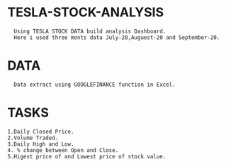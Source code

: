 # TESLA-STOCK-ANALYSIS

      Using TESLA STOCK DATA build analysis Dashboard.
      Here i used three monts data July-20,Auguest-20 and September-20.
# DATA
      Data extract using GOOGLEFINANCE function in Excel.

# TASKS
    1.Daily Closed Price.
    2.Volume Traded.
    3.Daily High and Low.
    4. % change between Open and Close.
    5.Higest price of and Lowest price of stock value.
